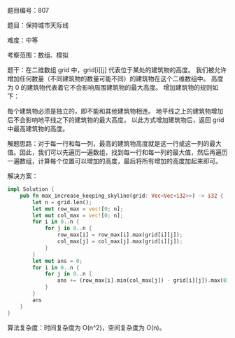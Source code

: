 题目编号：807

题目：保持城市天际线

难度：中等

考察范围：数组、模拟

题干：在二维数组 grid 中，grid[i][j] 代表位于某处的建筑物的高度。 我们被允许增加任何数量（不同建筑物的数量可能不同）的建筑物在这个二维数组中。 高度 为 0 的建筑物代表着它不会影响周围建筑物的最大高度。 增加建筑物的规则如下：

每个建筑物必须是独立的，即不能和其他建筑物相连。
地平线之上的建筑物增加后不会影响地平线之下的建筑物的最大高度。
以此方式增加建筑物后，返回 grid 中最高建筑物的高度。

解题思路：对于每一行和每一列，最高的建筑物高度就是这一行或这一列的最大值。因此，我们可以先遍历一遍数组，找到每一行和每一列的最大值，然后再遍历一遍数组，计算每个位置可以增加的高度，最后将所有增加的高度加起来即可。

解决方案：

```rust
impl Solution {
    pub fn max_increase_keeping_skyline(grid: Vec<Vec<i32>>) -> i32 {
        let n = grid.len();
        let mut row_max = vec![0; n];
        let mut col_max = vec![0; n];
        for i in 0..n {
            for j in 0..n {
                row_max[i] = row_max[i].max(grid[i][j]);
                col_max[j] = col_max[j].max(grid[i][j]);
            }
        }
        let mut ans = 0;
        for i in 0..n {
            for j in 0..n {
                ans += (row_max[i].min(col_max[j]) - grid[i][j]).max(0);
            }
        }
        ans
    }
}
```

算法复杂度：时间复杂度为 O(n^2)，空间复杂度为 O(n)。